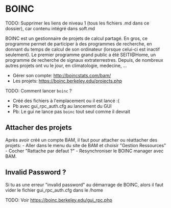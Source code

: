 # BOINC
TODO: Supprimer les liens de niveau 1 (tous les fichiers .md dans ce dossier), car contenu intégré dans soft.md


BOINC est un gestionnaire de projets de calcul partagé. En gros, ce programme permet de participer à des programmes de recherche, en donnant du temps de calcul de son ordinateur (lorsque celui-ci est inactif seulement). Le premier programme grand public a été SEITI@Home, un programme de recherche de signaux extraterrestres. Depuis, de nombreux autres projets ont vu le jour, en climatologie, medecine, ...

- Gérer son compte: http://boincstats.com/bam/
- Les projets: https://boinc.berkeley.edu/projects.php

TODO: Comment lancer `boinc` ? 
 - Créé des fichiers à l'emplacement ou il est lancé :(
 - Pb avec gui_rpc_auth.cfg au lancement du GUI
 - Pb: Le gui ne lance pas `boinc` tout seul comme il devrait

## Attacher des projets

Après avoir créé un compte BAM, il faut pour attacher ou réattacher des projets: - Aller dans le menu du site de BAM et choisir "Gestion Ressources" - Cocher "Rattache par defaut ?" - Resynchroniser le BOINC manager avec BAM.

## Invalid Password ?

Si tu as une erreur "invalid password" au démarrage de BOINC, alors il faut vider le fichier gui_rpc_auth.cfg dans le /home

TODO: Voir https://boinc.berkeley.edu/gui_rpc.php